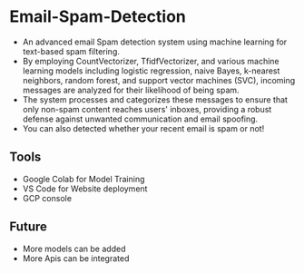 # Email-Spam-Detection
* An advanced email Spam detection system using machine learning for text-based spam filtering. 
* By employing CountVectorizer, TfidfVectorizer, and various machine learning models including logistic regression, naive Bayes, k-nearest neighbors, random forest, and support vector machines (SVC), incoming messages are analyzed for their likelihood of being spam.
* The system processes and categorizes these messages to ensure that only non-spam content reaches users' inboxes, providing a robust defense against unwanted communication and email spoofing. 
* You can also detected whether your recent email is spam or not!

## Tools 
* Google Colab for Model Training
* VS Code for Website deployment
* GCP console

## Future
* More models can be added
* More Apis can be integrated
